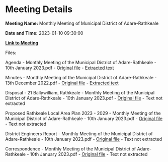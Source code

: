 # Meeting Details

**Meeting Name:** Monthly Meeting of Municipal District of Adare-Rathkeale

**Date and Time:** 2023-01-10 09:30:00

**[Link to Meeting](https://www.limerick.ie/council/whats-on/monthly-meeting-municipal-district-adare-rathkeale-87)**

Files: 

Agenda - Monthly Meeting of the Municipal District of Adare-Rathkeale - 10th January 2023.pdf - [Original file](https://www.limerick.ie/sites/default/files/media/documents/2023-01/Agenda%20-%20Monthly%20Meeting%20of%20the%20Municipal%20District%20of%20Adare-Rathkeale%2010th%20January%202023.pdf) - [Extracted text](./Agenda%20-%20Monthly%20Meeting%20of%20the%20Municipal%20District%20of%20Adare-Rathkeale%20-%2010th%20January%202023.md)

Minutes - Monthly Meeting of the Municipal District of Adare-Rathkeale - 13th December 2022.pdf - [Original file](https://www.limerick.ie/sites/default/files/media/documents/2023-01/Minutes%20-%20Monthly%20Meeting%20of%20the%20Municipal%20District%20of%20Adare-Rathkeale%20-%2013th%20December%202022.pdf) - [Extracted text](./Minutes%20-%20Monthly%20Meeting%20of%20the%20Municipal%20District%20of%20Adare-Rathkeale%20-%2013th%20December%202022.md)

Disposal - 21 Ballywilliam, Rathkeale - Monthly Meeting of the Municipal District of Adare-Rathkeale - 10th January 2023.pdf - [Original file](https://www.limerick.ie/sites/default/files/media/documents/2023-01/Disposal%20-%2021%20Ballywilliam%2C%20Rathkeale%20-%20Monthly%20Meeting%20of%20the%20Municipal%20District%20of%20Adare-Rathkeale%20-%2010th%20January%202023.pdf) - Text not extracted

Proposed Rathkeale Local Area Plan 2023 - 2029 - Monthly Meeting of the Municipal District of Adare-Rathkeale - 10th January 2023.pdf - [Original file](https://www.limerick.ie/sites/default/files/media/documents/2023-01/Proposed%20Rathkeale%20Local%20Area%20Plan%202023%20-%202029%20-%20Monthly%20Meeting%20of%20the%20Municipal%20District%20of%20Adare-Rathkeale%20-%2010th%20January%202023.pdf) - Text not extracted

District Engineers Report - Monthly Meeting of the Municipal District of Adare-Rathkeale - 10th January 2023.pdf - [Original file](https://www.limerick.ie/sites/default/files/media/documents/2023-01/District%20Engineers%20Report%20-%20Monthly%20Meeting%20of%20the%20Municipal%20District%20of%20Adare-Rathkeale%20-%2010th%20January%202023.pdf) - Text not extracted

Correspondence - Monthly Meeting of the Municipal District of Adare-Rathkeale - 10th January 2023.pdf - [Original file](https://www.limerick.ie/sites/default/files/media/documents/2023-01/Correspondence%20-%20Monthly%20Meeting%20of%20the%20Municipal%20District%20of%20Adare-Rathkeale%20-%2010th%20January%202023.pdf) - Text not extracted

